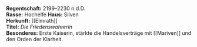 **Regentschaft:** 2199–2230 n.d.D.  
**Rasse:** Hochelfe
**Haus:** Silven  
**Herkunft:** [[Elmrath]]  
**Titel:** _Die Friedenswahrerin_  
**Besonderes:** Erste Kaiserin, stärkte die Handelsverträge mit [[Mariven]] und den Orden der Klarheit.